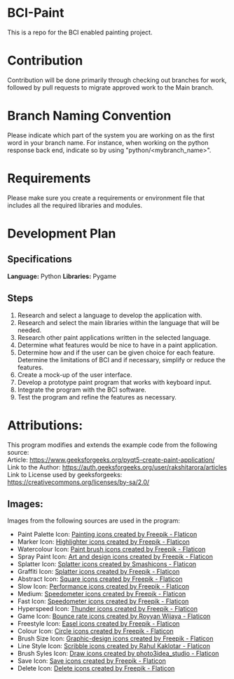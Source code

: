 # BCI-Paint
This is a repo for the BCI enabled painting project.

# Contribution
Contribution will be done primarily through checking out branches for work, followed by pull requests to migrate approved work to the Main branch. 

# Branch Naming Convention
Please indicate which part of the system you are working on as the first word in your branch name. For instance, when working on the python response back end, indicate so by using "python/<mybranch_name>".

# Requirements 
Please make sure you create a requirements or environment file that includes all the required libraries and modules. 

# Development Plan

## Specifications
**Language:** Python
**Libraries:** Pygame

## Steps
1.	Research and select a language to develop the application with.
2.	Research and select the main libraries within the language that will be needed.
3.	Research other paint applications written in the selected language.
4.	Determine what features would be nice to have in a paint application.
5.	Determine how and if the user can be given choice for each feature. Determine the limitations of BCI and if necessary, simplify or reduce the features.
6.	Create a mock-up of the user interface.
7.	Develop a prototype paint program that works with keyboard input.
8.	Integrate the program with the BCI software.
9.	Test the program and refine the features as necessary.

# Attributions:

This program modifies and extends the example code from the following source:
<br>
Article: https://www.geeksforgeeks.org/pyqt5-create-paint-application/
<br>
Link to the Author: https://auth.geeksforgeeks.org/user/rakshitarora/articles
<br>
Link to License used by geeksforgeeks: https://creativecommons.org/licenses/by-sa/2.0/

## Images:

Images from the following sources are used in the program:

* Paint Palette Icon: <a href="https://www.flaticon.com/free-icons/painting" title="painting icons">Painting icons created by Freepik - Flaticon</a>
* Marker Icon: <a href="https://www.flaticon.com/free-icons/highlighter" title="highlighter icons">Highlighter icons created by Freepik - Flaticon</a>
* Watercolour Icon: <a href="https://www.flaticon.com/free-icons/paint-brush" title="paint brush icons">Paint brush icons created by Freepik - Flaticon</a>
* Spray Paint Icon: <a href="https://www.flaticon.com/free-icons/art-and-design" title="art and design icons">Art and design icons created by Freepik - Flaticon</a>
* Splatter Icon: <a href="https://www.flaticon.com/free-icons/splatter" title="splatter icons">Splatter icons created by Smashicons - Flaticon</a>
* Graffiti Icon: <a href="https://www.flaticon.com/free-icons/splatter" title="splatter icons">Splatter icons created by Freepik - Flaticon</a>
* Abstract Icon: <a href="https://www.flaticon.com/free-icons/square" title="square icons">Square icons created by Freepik - Flaticon</a>
* Slow Icon: <a href="https://www.flaticon.com/free-icons/performance" title="performance icons">Performance icons created by Freepik - Flaticon</a>
* Medium: <a href="https://www.flaticon.com/free-icons/speedometer" title="speedometer icons">Speedometer icons created by Freepik - Flaticon</a>
* Fast Icon: <a href="https://www.flaticon.com/free-icons/speedometer" title="speedometer icons">Speedometer icons created by Freepik - Flaticon</a>
* Hyperspeed Icon: <a href="https://www.flaticon.com/free-icons/thunder" title="thunder icons">Thunder icons created by Freepik - Flaticon</a>
* Game Icon: <a href="https://www.flaticon.com/free-icons/bounce-rate" title="bounce rate icons">Bounce rate icons created by Royyan Wijaya - Flaticon</a>
* Freestyle Icon: <a href="https://www.flaticon.com/free-icons/easel" title="easel icons">Easel icons created by Freepik - Flaticon</a>
* Colour Icon: <a href="https://www.flaticon.com/free-icons/circle" title="circle icons">Circle icons created by Freepik - Flaticon</a>
* Brush Size Icon: <a href="https://www.flaticon.com/free-icons/graphic-design" title="graphic-design icons">Graphic-design icons created by Freepik - Flaticon</a>
* Line Style Icon: <a href="https://www.flaticon.com/free-icons/scribble" title="scribble icons">Scribble icons created by Rahul Kaklotar - Flaticon</a>
* Brush Syles Icon: <a href="https://www.flaticon.com/free-icons/draw" title="draw icons">Draw icons created by photo3idea_studio - Flaticon</a>
* Save Icon: <a href="https://www.flaticon.com/free-icons/save" title="save icons">Save icons created by Freepik - Flaticon</a>
* Delete Icon: <a href="https://www.flaticon.com/free-icons/delete" title="delete icons">Delete icons created by Freepik - Flaticon</a>
